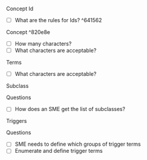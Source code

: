 Concept Id

- [ ] What are the rules for Ids? ^641562

Concept ^820e8e

- [ ] How many characters?
- [ ] What characters are acceptable?

Terms

- [ ] What characters are acceptable?

Subclass

Questions
- [ ] How does an SME get the list of subclasses?

Triggers

Questions
- [ ] SME needs to define which groups of trigger terms
- [ ] Enumerate and define trigger terms
